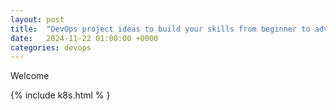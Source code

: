 ```yaml
---
layout: post
title:  "DevOps project ideas to build your skills from beginner to advanced"
date:   2024-11-22 01:00:00 +0000
categories: devops
---
```


Welcome

{% include k8s.html % }

